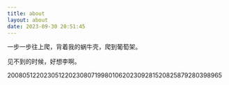 ```yaml
---
title: about
layout: about
date: 2023-09-30 20:51:45
---
```


一步一步往上爬，背着我的蜗牛壳，爬到葡萄架。

见不到的时候，好想李啊。

20080512202305122023080719980106202309281520825879280398965

